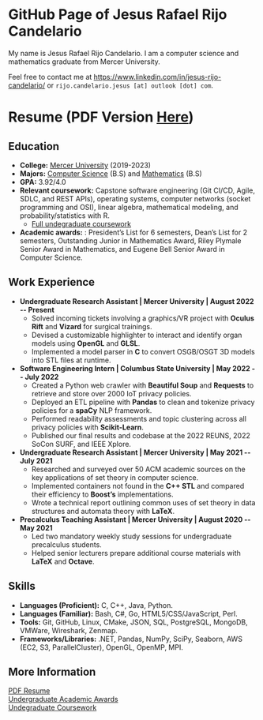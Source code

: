 # GitHub Page of Jesus Rafael Rijo Candelario

My name is Jesus Rafael Rijo Candelario. I am a computer science and mathematics graduate from Mercer University.

Feel free to contact me at https://www.linkedin.com/in/jesus-rijo-candelario/ or `rijo.candelario.jesus [at] outlook [dot] com`.

# Resume (PDF Version [Here](https://github.com/jesusrrc/jesusrrc/blob/main/rijo_candelario_resume.pdf))

## Education
- **College:** [Mercer University](https://www.mercer.edu/) (2019-2023)
- **Majors:** [Computer Science](https://liberalarts.mercer.edu/academic-programs/majors-and-minors/computer-science/) (B.S) 
and [Mathematics](https://liberalarts.mercer.edu/academic-programs/majors-and-minors/mathematics/) (B.S)
- **GPA:** 3.92/4.0
- **Relevant coursework:** Capstone software engineering (Git CI/CD, Agile, SDLC, and REST APIs), operating systems,
computer networks (socket programming and OSI), linear algebra, mathematical modeling, and probability/statistics with R.
  - [Full undegraduate coursework](https://github.com/jesusrrc/jesusrrc/blob/main/course_work.md)
- **Academic awards:** : President’s List for 6 semesters, Dean’s List for 2 semesters, Outstanding Junior in Mathematics Award,
Riley Plymale Senior Award in Mathematics, and Eugene Bell Senior Award in Computer Science.
## Work Experience
- **Undergraduate Research Assistant | Mercer University | August 2022 -- Present**
  - Solved incoming tickets involving a graphics/VR project with **Oculus Rift** and **Vizard** for surgical trainings.
  - Devised a customizable highlighter to interact and identify organ models using **OpenGL** and **GLSL**.
  - Implemented a model parser in **C** to convert OSGB/OSGT 3D models into STL files at runtime.
- **Software Engineering Intern | Columbus State University | May 2022 -- July 2022**
  - Created a Python web crawler with **Beautiful Soup** and **Requests** to retrieve and store over 2000 IoT privacy policies.
  - Deployed an ETL pipeline with **Pandas** to clean and tokenize privacy policies for a **spaCy** NLP framework.
  - Performed readability assessments and topic clustering across all privacy policies with **Scikit-Learn**.
  - Published our final results and codebase at the 2022 REUNS, 2022 SoCon SURF, and IEEE Xplore.
- **Undergraduate Research Assistant | Mercer University | May 2021 -- July 2021**
  - Researched and surveyed over 50 ACM academic sources on the key applications of set theory in computer science.
  - Implemented containers not found in the **C++ STL** and compared their efficiency to **Boost’s** implementations.
  - Wrote a technical report outlining common uses of set theory in data structures and automata theory with **LaTeX**.
- **Precalculus Teaching Assistant | Mercer University | August 2020 -- May 2021**
  - Led two mandatory weekly study sessions for undergraduate precalculus students.
  - Helped senior lecturers prepare additional course materials with **LaTeX** and **Octave**.

## Skills
- **Languages (Proficient):** C, C++, Java, Python.
- **Languages (Familiar):** Bash, C#, Go, HTML5/CSS/JavaScript, Perl.
- **Tools:** Git, GitHub, Linux, CMake, JSON, SQL, PostgreSQL, MongoDB, VMWare, Wireshark, Zenmap.
- **Frameworks/Libraries:** .NET, Pandas, NumPy, SciPy, Seaborn, AWS (EC2, S3, ParallelCluster), OpenGL, OpenMP, MPI.

## More Information
[PDF Resume](https://github.com/jesusrrc/jesusrrc/blob/main/rijo_candelario_resume.pdf) \
[Undergraduate Academic Awards](https://github.com/jesusrrc/jesusrrc/blob/main/awards.md) \
[Undegraduate Coursework](https://github.com/jesusrrc/jesusrrc/blob/main/course_work.md)
